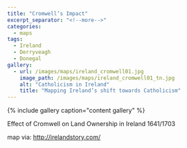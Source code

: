 ```yaml
---
title: "Cromwell’s Impact"
excerpt_separator: "<!--more-->"
categories:
  - maps
tags:
  - Ireland
  - Derryveagh
  - Donegal
gallery:
  - url: /images/maps/ireland_cromwell01.jpg
    image_path: /images/maps/ireland_cromwell01_tn.jpg
    alt: "Catholicism in Ireland"
    title: "Mapping Ireland’s shift towards Catholicism"
---
```

{% include gallery caption="content gallery" %}

Effect of Cromwell on Land Ownership in Ireland 1641/1703    
<!--more-->
map via: <http://irelandstory.com/>
